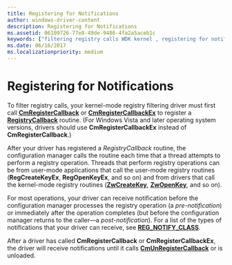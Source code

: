 ```yaml
---
title: Registering for Notifications
author: windows-driver-content
description: Registering for Notifications
ms.assetid: 06109726-77e8-49de-9486-4fa2a5aceb1c
keywords: ["filtering registry calls WDK kernel , registering for notifications", "registry filtering drivers WDK kernel , registering for notifications", "registering filter registry call notifications", "pre-notification option WDK filter registry call", "post-notification option WDK filter registry call", "notifications WDK filter registry call"]
ms.date: 06/16/2017
ms.localizationpriority: medium
---
```


# Registering for Notifications


To filter registry calls, your kernel-mode registry filtering driver must first call [**CmRegisterCallback**](https://msdn.microsoft.com/library/windows/hardware/ff541918) or [**CmRegisterCallbackEx**](https://msdn.microsoft.com/library/windows/hardware/ff541921) to register a [**RegistryCallback**](https://msdn.microsoft.com/library/windows/hardware/ff560903) routine. (For Windows Vista and later operating system versions, drivers should use **CmRegisterCallbackEx** instead of **CmRegisterCallback**.)

After your driver has registered a *RegistryCallback* routine, the configuration manager calls the routine each time that a thread attempts to perform a registry operation. Threads that perform registry operations can be from user-mode applications that call the user-mode registry routines (**RegCreateKeyEx**, **RegOpenKeyEx**, and so on) and from drivers that call the kernel-mode registry routines ([**ZwCreateKey**](https://msdn.microsoft.com/library/windows/hardware/ff566425), [**ZwOpenKey**](https://msdn.microsoft.com/library/windows/hardware/ff567014), and so on).

For most operations, your driver can receive notification before the configuration manager processes the registry operation (a *pre-notification*) or immediately after the operation completes (but before the configuration manager returns to the caller—a *post-notification*). For a list of the types of notifications that your driver can receive, see [**REG\_NOTIFY\_CLASS**](https://msdn.microsoft.com/library/windows/hardware/ff560950).

After a driver has called **CmRegisterCallback** or **CmRegisterCallbackEx**, the driver will receive notifications until it calls [**CmUnRegisterCallback**](https://msdn.microsoft.com/library/windows/hardware/ff541928) or is unloaded.

 

 




